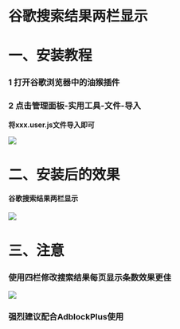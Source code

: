 # 谷歌搜索结果两栏显示


# 一、安装教程
### 1 打开谷歌浏览器中的油猴插件
### 2 点击管理面板-实用工具-文件-导入 
**将xxx.user.js文件导入即可**

![](https://s1.ax1x.com/2020/07/30/amxTjU.png)

# 二、安装后的效果
#### 谷歌搜索结果两栏显示
![](https://s1.ax1x.com/2020/07/30/aubnRU.png)

# 三、注意
### 使用四栏修改搜索结果每页显示条数效果更佳
![](https://s1.ax1x.com/2020/07/30/anDDiV.png)

### 强烈建议配合AdblockPlus使用
